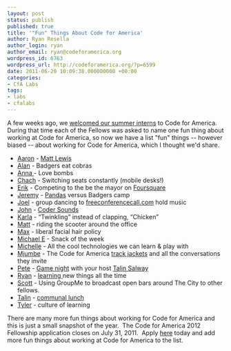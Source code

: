 ```yaml
---
layout: post
status: publish
published: true
title: '"Fun" Things About Code for America'
author: Ryan Resella
author_login: ryan
author_email: ryan@codeforamerica.org
wordpress_id: 6763
wordpress_url: http://codeforamerica.org/?p=6599
date: 2011-06-20 10:09:38.000000000 +00:00
categories:
- CfA Labs
tags:
- labs
- cfalabs
---
```

A few weeks ago, we <a href="http://codeforamerica.org/2011/06/15/meet-the-2011-cfa-interns/">welcomed our summer interns</a> to Code for America. During that time each of the Fellows was asked to name one fun thing about working at Code for America, so now we have a list "fun" things -- however biased -- about working for Code for America, which I thought we'd share.
<ul>
	<li><a href="http://codeforamerica.org/author/aaron/">Aaron</a> - <a href="http://codeforamerica.org/author/matt/">Matt Lewis</a></li>
	<li><a href="http://codeforamerica.org/author/alan/">Alan</a> - Badgers eat cobras</li>
	<li><a href="http://codeforamerica.org/author/anna/">Anna </a>- Love bombs</li>
	<li><a href="http://codeforamerica.org/author/chacha/">Chach</a> - Switching seats constantly (mobile desks!)</li>
	<li><a href="http://codeforamerica.org/author/erik/">Erik</a> - Competing to the be the mayor on <a href="https://foursquare.com/venue/14769308">Foursquare</a></li>
	<li><a href="http://codeforamerica.org/author/jeremy/">Jeremy</a> - <a href="http://codeforamerica.org/404">Pandas</a> versus Badgers camp</li>
	<li><a href="http://codeforamerica.org/author/joel/">Joel</a> - group dancing to <a href="http://freeconferencecall.com/">freeconferencecall.com</a> hold music</li>
	<li><a href="http://codeforamerica.org/author/john/">John</a> - <a href="http://codeforamerica.org/2011/04/26/github-pushes-screaming-hawks-and-a-culture-of-collaboration/">Coder Sounds</a></li>
	<li><a href="http://codeforamerica.org/author/karla/">Karla</a> - “Twinkling” instead of clapping, “Chicken”</li>
	<li><a href="http://codeforamerica.org/author/matt/">Matt</a> - riding the scooter around the office</li>
	<li><a href="http://codeforamerica.org/author/max/">Max</a> - liberal facial hair policy</li>
	<li><a href="http://codeforamerica.org/author/michael/">Michael E</a> - Snack of the week</li>
	<li><a href="http://codeforamerica.org/author/michelle/">Michelle</a> - All the cool technologies we can learn &amp; play with</li>
	<li><a href="http://codeforamerica.org/author/mjumbe/">Mjumbe</a> - The Code for America <a href="http://twitpic.com/4zfu4d" target="_blank">track jackets</a> and all the conversations they invite</li>
	<li><a href="http://codeforamerica.org/author/peter/" target="_blank">Pete</a> - <a href="http://ow.ly/i/anGS" target="_blank">Game night</a> with your host <a href="http://codeforamerica.org/author/talin/" target="_blank">Talin Salway</a></li>
	<li><a href="http://codeforamerica.org/author/ryan" target="_blank">Ryan</a> - <a href="http://codeforamerica.org/2011/05/26/railsconf-2011/" target="_blank">learning </a>new things all the time</li>
	<li><a href="http://codeforamerica.org/author/scott" target="_blank">Scott</a> - Using GroupMe to broadcast open bars around The City to other fellows.</li>
	<li><a href="http://codeforamerica.org/author/talin/" target="_blank">Talin</a> - <a href="http://www.flickr.com/photos/lastminuteracer/5688362142/in/photostream" target="_blank">communal lunch</a></li>
	<li><a href="http://codeforamerica.org/author/tyler" target="_blank">Tyler</a> - culture of learning</li>
</ul>
There are many more fun things about working for Code for America and this is just a small snapshot of the year.  The Code for America 2012 Fellowship application closes on July 31, 2011.  Apply <a href="http://codeforamerica.org/fellows/apply/">here</a> today and add more fun things about working at Code for America to the list.
